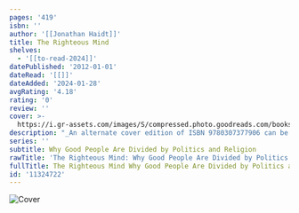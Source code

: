 ```yaml
---
pages: '419'
isbn: ''
author: '[[Jonathan Haidt]]'
title: The Righteous Mind
shelves:
  - '[[to-read-2024]]'
datePublished: '2012-01-01'
dateRead: '[[]]'
dateAdded: '2024-01-28'
avgRating: '4.18'
rating: '0'
review: ''
cover: >-
  https://i.gr-assets.com/images/S/compressed.photo.goodreads.com/books/1534528902l/11324722._SY475_.jpg
description: "_An alternate cover edition of ISBN 9780307377906 can be found [here.](https://www.goodreads.com/book/show/55628601-the-righteous-mind)_  \n  \nWhy can’t our political leaders work together as threats loom and problems mount? Why do people so readily assume the worst about the motives of their fellow citizens? In _The Righteous Mind,_ social psychologist Jonathan Haidt explores the origins of our divisions and points the way forward to mutual understanding.  \n\_  \nHis starting point is moral intuition—the nearly instantaneous perceptions we all have about other people and the things they do. These intuitions feel like self-evident truths, making us righteously certain that those who see things differently are wrong. Haidt shows us how these intuitions differ across cultures, including the cultures of the political left and right. He blends his own research findings with those of anthropologists, historians, and other psychologists to draw a map of the moral domain. He then examines the origins of morality, overturning the view that evolution made us fundamentally selfish creatures. But rather than arguing that we are innately altruistic, he makes a more subtle claim—that we are fundamentally _groupish._ It is our groupishness, he explains, that leads to our greatest joys, our religious divisions, and our political affiliations. In a stunning final chapter on ideology and civility, Haidt shows what each side is right about, and why we need the insights of liberals, conservatives, and libertarians to flourish as a nation."
series: ''
subtitle: Why Good People Are Divided by Politics and Religion
rawTitle: 'The Righteous Mind: Why Good People Are Divided by Politics and Religion'
fullTitle: The Righteous Mind Why Good People Are Divided by Politics and Religion
id: '11324722'
---
```

![Cover](https:&#x2F;&#x2F;i.gr-assets.com&#x2F;images&#x2F;S&#x2F;compressed.photo.goodreads.com&#x2F;books&#x2F;1534528902l&#x2F;11324722._SY475_.jpg)

